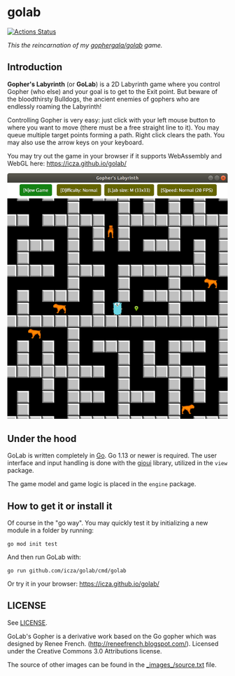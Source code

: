 # golab

[![Actions Status](https://github.com/icza/golab/workflows/Go/badge.svg)](https://github.com/icza/golab/actions)

_This the reincarnation of my [gophergala/golab](https://github.com/gophergala/golab) game._

## Introduction

**Gopher's Labyrinth** (or **GoLab**) is a 2D Labyrinth game where you control Gopher
(who else) and your goal is to get to the Exit point.
But beware of the bloodthirsty Bulldogs, the ancient enemies of gophers who are endlessly roaming the Labyrinth!

Controlling Gopher is very easy: just click with your left mouse button to where you want to move
(there must be a free straight line to it). You may queue multiple target points forming a path.
Right click clears the path. You may also use the arrow keys on your keyboard.

You may try out the game in your browser if it supports WebAssembly and WebGL here: https://icza.github.io/golab/

![Screenshot](https://raw.githubusercontent.com/icza/golab/master/screenshot-golab.png)

## Under the hood

GoLab is written completely in [Go](https://golang.org). Go 1.13 or newer is required.
The user interface and input handling is done with the [gioui](https://gioui.org) library, utilized in the `view` package.

The game model and game logic is placed in the `engine` package.

## How to get it or install it

Of course in the "go way". You may quickly test it by initializing a new module in a folder by running:

    go mod init test
    
And then run GoLab with:

    go run github.com/icza/golab/cmd/golab

Or try it in your browser:  https://icza.github.io/golab/

## LICENSE

See [LICENSE](https://github.com/icza/golab/blob/master/LICENSE).

GoLab's Gopher is a derivative work based on the Go gopher which was designed by Renee French. (http://reneefrench.blogspot.com/).
Licensed under the Creative Commons 3.0 Attributions license.

The source of other images can be found in the [\_images_/source.txt](https://github.com/icza/golab/blob/master/_images/source.txt) file.
